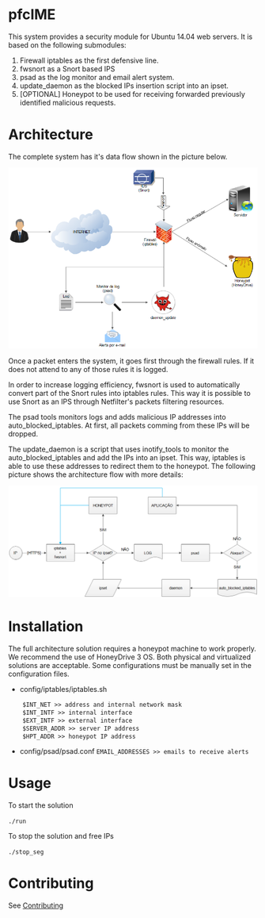 # pfcIME

This system provides a security module for Ubuntu 14.04 web servers. It is based on the following submodules:

1. Firewall iptables as the first defensive line.
2. fwsnort as a Snort based IPS
3. psad as the log monitor and email alert system.
4. update_daemon as the blocked IPs insertion script into an ipset.
5. [OPTIONAL] Honeypot to be used for receiving forwarded previously identified malicious requests.

# Architecture

The complete system has it's data flow shown in the picture below.

![Packets data flow](https://github.com/marcosValle/pfcIME/blob/master/docs/imagens/Criadas/fluxo_rede.png)

Once a packet enters the system, it goes first through the firewall rules. If it does not attend to any of those rules it is logged.

In order to increase logging efficiency, fwsnort is used to automatically convert part of the Snort rules into iptables rules. This way it is possible to use Snort as an IPS through Netfilter's packets filtering resources.

The psad tools monitors logs and adds malicious IP addresses into auto_blocked_iptables. At first, all packets comming from these IPs will be dropped.

The update_daemon is a script that uses inotify_tools to monitor the auto_blocked_iptables and add the IPs into an ipset. This way, iptables is able to use these addresses to redirect them to the honeypot. The following picture shows the architecture flow with more details:

![Packets data flow 2](https://github.com/marcosValle/pfcIME/blob/master/docs/imagens/criadas/VF/fluxograma_arquitetura_completa.png)


# Installation

The full architecture solution requires a honeypot machine to work properly. We recommend the use of HoneyDrive 3 OS. Both physical and virtualized solutions are acceptable. Some configurations must be manually set in the configuration files.

* config/iptables/iptables.sh
```
	$INT_NET >> address and internal network mask
	$INT_INTF >> internal interface
	$EXT_INTF >> external interface
	$SERVER_ADDR >> server IP address
	$HPT_ADDR >> honeypot IP address
```
* config/psad/psad.conf
`EMAIL_ADDRESSES >> emails to receive alerts`

# Usage

To start the solution

`./run`

To stop the solution and free IPs

`./stop_seg`

# Contributing

See [Contributing](docs/CONTRIBUTING.md)
